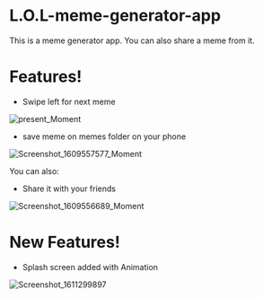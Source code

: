 # L.O.L-meme-generator-app

This is a meme generator app. You can also share a meme from it. 

# Features!

  - Swipe left for next meme
  
  
  ![present_Moment](https://user-images.githubusercontent.com/71203077/103450502-9c60b900-4cdd-11eb-9b8f-47985822ef27.jpg)
  
  
  
  - save meme on memes folder on your phone
  
  
  ![Screenshot_1609557577_Moment](https://user-images.githubusercontent.com/71203077/103450529-f06b9d80-4cdd-11eb-8645-109e90eb46ed.jpg)


You can also:

  - Share it with your friends
  
  
  ![Screenshot_1609556689_Moment](https://user-images.githubusercontent.com/71203077/103450536-12652000-4cde-11eb-938c-97692fab2ef3.jpg)



# New Features!

  - Splash screen added with Animation 
  
  
  ![Screenshot_1611299897](https://user-images.githubusercontent.com/71203077/105531049-c02c8300-5d0e-11eb-801d-9956c4d0717d.png)



